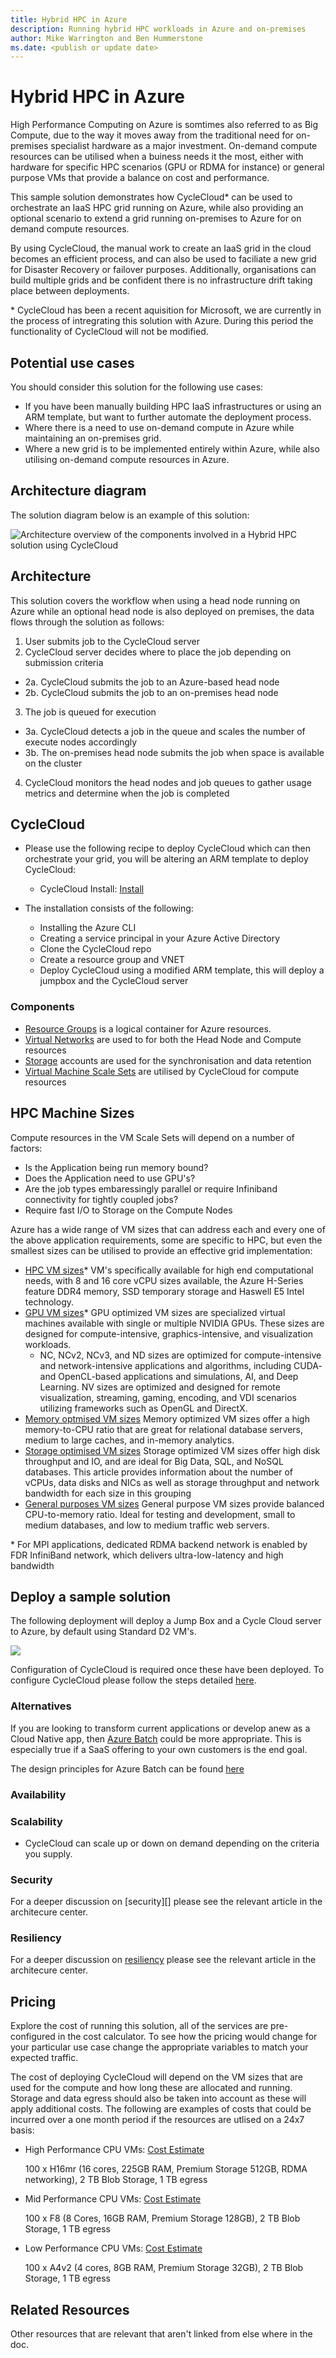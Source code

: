 ```yaml
---
title: Hybrid HPC in Azure
description: Running hybrid HPC workloads in Azure and on-premises
author: Mike Warrington and Ben Hummerstone
ms.date: <publish or update date>
---
```

# Hybrid HPC in Azure

High Performance Computing on Azure is somtimes also referred to as Big Compute, due to the way it moves away from the traditional need for on-premises specialist hardware as a major investment. On-demand compute resources can be utilised when a buiness needs it the most, either with hardware for specific HPC scenarios (GPU or RDMA for instance) or general purpose VMs that provide a balance on cost and performance. 

This sample solution demonstrates how CycleCloud* can be used to orchestrate an IaaS HPC grid running on Azure, while also providing an optional scenario to extend a grid running on-premises to Azure for on demand compute resources.

By using CycleCloud, the manual work to create an IaaS grid in the cloud becomes an efficient process, and can also be used to faciliate a new grid for Disaster Recovery or failover purposes. Additionally, organisations can build multiple grids and be confident there is no infrastructure drift taking place between deployments.

\* CycleCloud has been a recent aquisition for Microsoft, we are currently in the process of intregrating this solution with Azure. During this period the functionality of CycleCloud will not be modified.

## Potential use cases

You should consider this solution for the following use cases:

* If you have been manually building HPC IaaS infrastructures or using an ARM template, but want to further automate the deployment process.
* Where there is a need to use on-demand compute in Azure while maintaining an on-premises grid.
* Where a new grid is to be implemented entirely within Azure, while also utilising on-demand compute resources in Azure.

## Architecture diagram

The solution diagram below is an example of this solution:

![Architecture overview of the components involved in a Hybrid HPC solution using CycleCloud][architecture]

## Architecture

This solution covers the workflow when using a head node running on Azure while an optional head node is also deployed on premises, the data flows through the solution as follows:

1. User submits job to the CycleCloud server
2. CycleCloud server decides where to place the job depending on submission criteria
  - 2a. CycleCloud submits the job to an Azure-based head node
  - 2b. CycleCloud submits the job to an on-premises head node
3. The job is queued for execution
  - 3a. CycleCloud detects a job in the queue and scales the number of execute nodes accordingly
  - 3b. The on-premises head node submits the job when space is available on the cluster
4. CycleCloud monitors the head nodes and job queues to gather usage metrics and determine when the job is completed

## CycleCloud
* Please use the following recipe to deploy CycleCloud which can then orchestrate your grid, you will be altering an ARM template to deploy CycleCloud:
  - CycleCloud Install: [Install][cycle-recipes]

* The installation consists of the following:
  - Installing the Azure CLI
  - Creating a service principal in your Azure Active Directory
  - Clone the CycleCloud repo
  - Create a resource group and VNET
  - Deploy CycleCloud using a modified ARM template, this will deploy a jumpbox and the CycleCloud server

### Components

* [Resource Groups][resource-groups] is a logical container for Azure resources.
* [Virtual Networks][vnet] are used to for both the Head Node and Compute resources
* [Storage][storage] accounts are used for the synchronisation and data retention
* [Virtual Machine Scale Sets][vmss] are utilised by CycleCloud for compute resources

## HPC Machine Sizes
Compute resources in the VM Scale Sets will depend on a number of factors:
  - Is the Application being run memory bound?
  - Does the Application need to use GPU's? 
  - Are the job types embaressingly parallel or require Infiniband connectivity for tightly coupled jobs?
  - Require fast I/O to Storage on the Compute Nodes

Azure has a wide range of VM sizes that can address each and every one of the above application requirements, some are specific to HPC, but even the smallest sizes can be utilised to provide an effective grid implementation:

  - [HPC VM sizes][compute-hpc]* VM's specifically available for high end computational needs, with 8 and 16 core vCPU sizes available, the Azure H-Series feature DDR4 memory, SSD temporary storage and Haswell E5 Intel technology.
  - [GPU VM sizes][compute-gpu]* GPU optimized VM sizes are specialized virtual machines available with single or multiple NVIDIA GPUs. These sizes are designed for compute-intensive, graphics-intensive, and visualization workloads.
    - NC, NCv2, NCv3, and ND sizes are optimized for compute-intensive and network-intensive applications and algorithms, including CUDA- and OpenCL-based applications and simulations, AI, and Deep Learning. 
NV sizes are optimized and designed for remote visualization, streaming, gaming, encoding, and VDI scenarios utilizing frameworks such as OpenGL and DirectX.
  - [Memory optmised VM sizes][compute-memory] Memory optimized VM sizes offer a high memory-to-CPU ratio that are great for relational database servers, medium to large caches, and in-memory analytics.
  - [Storage optimised VM sizes][compute-storage] Storage optimized VM sizes offer high disk throughput and IO, and are ideal for Big Data, SQL, and NoSQL databases. This article provides information about the number of vCPUs, data disks and NICs as well as storage throughput and network bandwidth for each size in this grouping
  - [General purposes VM sizes][compute-general] General purpose VM sizes provide balanced CPU-to-memory ratio. Ideal for testing and development, small to medium databases, and low to medium traffic web servers.

\* For MPI applications, dedicated RDMA backend network is enabled by FDR InfiniBand network, which delivers ultra-low-latency and high bandwidth


## Deploy a sample solution

The following deployment will deploy a Jump Box and a Cycle Cloud server to Azure, by default using Standard D2 VM's. 

<a href="https://portal.azure.com/#create/Microsoft.Template/uri/https%3A%2F%2Fraw.githubusercontent.com%2Fmikewarr%2Farchitecture-center%2Fdocs%2Fsample-solutions%2Fhpc%2Fdeploycyclevms.json" target="_blank">
    <img src="http://azuredeploy.net/deploybutton.png"/>
</a>

Configuration of CycleCloud is required once these have been deployed. To configure CycleCloud please follow the steps detailed [here][cycle-configure].  

### Alternatives

If you are looking to transform current applications or develop anew as a Cloud Native app, then [Azure Batch][batch] could be more appropriate. This is especially true if a SaaS offering to your own customers is the end goal. 

The design principles for Azure Batch can be found [here][batch-arch]

### Availability

### Scalability

* CycleCloud can scale up or down on demand depending on the criteria you supply.

### Security

For a deeper discussion on [security][] please see the relevant article in the architecure center.

### Resiliency

For a deeper discussion on [resiliency][] please see the relevant article in the architecure center.

## Pricing

Explore the cost of running this solution, all of the services are pre-configured in the cost calculator.  To see how the pricing would change for your particular use case change the appropriate variables to match your expected traffic.

The cost of deploying CycleCloud will depend on the VM sizes that are used for the compute and how long these are allocated and running. Storage and data egress should also be taken into account as these will apply additional costs. The following are examples of costs that could be incurred over a one month period if the resources are utlised on a 24x7 basis:


- High Performance CPU VMs: [Cost Estimate][hpc-est-high]

  100 x H16mr (16 cores, 225GB RAM, Premium Storage 512GB, RDMA networking), 2 TB Blob Storage, 1 TB egress

- Mid Performance CPU VMs: [Cost Estimate][hpc-est-med]

  100 x F8 (8 Cores, 16GB RAM, Premium Storage 128GB), 2 TB Blob Storage, 1 TB egress

- Low Performance CPU VMs: [Cost Estimate][hpc-est-low]
  
  100 x A4v2 (4 cores, 8GB RAM, Premium Storage 32GB), 2 TB Blob Storage, 1 TB egress


## Related Resources

Other resources that are relevant that aren't linked from else where in the doc.

<!-- links -->
[small-pricing]: https://azure.com/e/
[medium-pricing]: https://azure.com/e/
[large-pricing]: https://azure.com/e/
[architecture]: ./media/hybrid-hpc-ref-arch.png
[resource-groups]: https://docs.microsoft.com/en-us/azure/azure-resource-manager/resource-group-overview
[resiliency]: https://docs.microsoft.com/en-us/azure/architecture/resiliency/
[scalability]: https://docs.microsoft.com/en-us/azure/architecture/checklist/scalability
[vmss]: https://docs.microsoft.com/en-us/azure/virtual-machine-scale-sets/overview
[vnet]: https://docs.microsoft.com/en-us/azure/virtual-network/virtual-networks-overview
[storage]: https://azure.microsoft.com/en-us/services/storage/
[batch]: https://azure.microsoft.com/en-us/services/batch/
[batch-arch]: https://azure.microsoft.com/en-gb/solutions/architecture/big-compute-with-azure-batch/
[compute-hpc]: https://docs.microsoft.com/en-us/azure/virtual-machines/windows/sizes-hpc
[compute-gpu]: https://docs.microsoft.com/en-us/azure/virtual-machines/windows/sizes-gpu
[compute-compute]: https://docs.microsoft.com/en-us/azure/virtual-machines/windows/sizes-compute
[compute-memory]: https://docs.microsoft.com/en-us/azure/virtual-machines/windows/sizes-memory
[compute-general]: https://docs.microsoft.com/en-us/azure/virtual-machines/windows/sizes-general
[compute-storage]: https://docs.microsoft.com/en-us/azure/virtual-machines/windows/sizes-storage
[compute-acu]: https://docs.microsoft.com/en-us/azure/virtual-machines/windows/acu
[compute=benchmark]: https://docs.microsoft.com/en-us/azure/virtual-machines/windows/compute-benchmark-scores
[cycle-recipes]: https://github.com/azurebigcompute/BigComputeLabs/tree/master/CycleCloud
[cycle-configure]: https://github.com/azurebigcompute/BigComputeLabs/tree/master/CycleCloud#4-configure-cyclecloud-server
[hpc-est-high]: https://azure.com/e/9ac25baf44ef49c3a6b156935ee9544c
[hpc-est-med]: https://azure.com/e/0286f1d6f6784310af4dcda5aec8c893
[hpc-est-low]: https://azure.com/e/e39afab4e71949f9bbabed99b428ba4a




